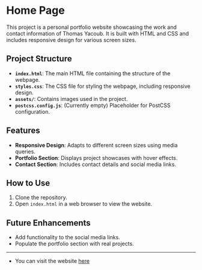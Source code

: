 # Home Page

This project is a personal portfolio website showcasing the work and contact information of Thomas Yacoub. It is built with HTML and CSS and includes responsive design for various screen sizes.

## Project Structure

- **`index.html`**: The main HTML file containing the structure of the webpage.
- **`styles.css`**: The CSS file for styling the webpage, including responsive design.
- **`assets/`**: Contains images used in the project.
- **`postcss.config.js`**: (Currently empty) Placeholder for PostCSS configuration.

## Features

- **Responsive Design**: Adapts to different screen sizes using media queries.
- **Portfolio Section**: Displays project showcases with hover effects.
- **Contact Section**: Includes contact details and social media links.

## How to Use

1. Clone the repository.
2. Open `index.html` in a web browser to view the website.

## Future Enhancements

- Add functionality to the social media links.
- Populate the portfolio section with real projects.
---
- You can visit the website [here](https://thomas011001.github.io/home-page/)
